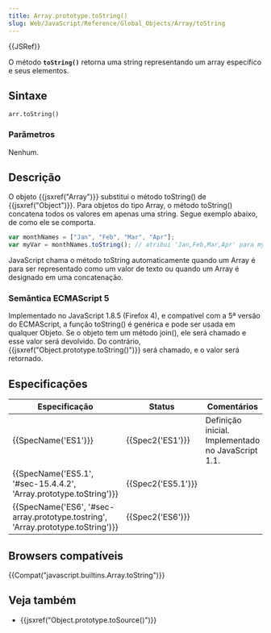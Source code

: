 ```yaml
---
title: Array.prototype.toString()
slug: Web/JavaScript/Reference/Global_Objects/Array/toString
---
```


{{JSRef}}

O método **`toString()`** retorna uma string representando um array específico e seus elementos.

## Sintaxe

```
arr.toString()
```

### Parâmetros

Nenhum.

## Descrição

O objeto {{jsxref("Array")}} substitui o método toString() de {{jsxref("Object")}}. Para objetos do tipo Array, o método toString() concatena todos os valores em apenas uma string. Segue exemplo abaixo, de como ele se comporta.

```js
var monthNames = ["Jan", "Feb", "Mar", "Apr"];
var myVar = monthNames.toString(); // atribui 'Jan,Feb,Mar,Apr' para myVar.
```

JavaScript chama o método toString automaticamente quando um Array é para ser representado como um valor de texto ou quando um Array é designado em uma concatenação.

### Semântica ECMAScript 5

Implementado no JavaScript 1.8.5 (Firefox 4), e compatível com a 5ª versão do ECMAScript, a função toString() é genérica e pode ser usada em qualquer Objeto. Se o objeto tem um método join(), ele será chamado e esse valor será devolvido. Do contrário, {{jsxref("Object.prototype.toString()")}} será chamado, e o valor será retornado.

## Especificações

| Especificação                                                                    | Status             | Comentários                                        |
| -------------------------------------------------------------------------------- | ------------------ | -------------------------------------------------- |
| {{SpecName('ES1')}}                                                              | {{Spec2('ES1')}}   | Definição inicial. Implementado no JavaScript 1.1. |
| {{SpecName('ES5.1', '#sec-15.4.4.2', 'Array.prototype.toString')}}               | {{Spec2('ES5.1')}} |                                                    |
| {{SpecName('ES6', '#sec-array.prototype.tostring', 'Array.prototype.toString')}} | {{Spec2('ES6')}}   |                                                    |

## Browsers compatíveis

{{Compat("javascript.builtins.Array.toString")}}

## Veja também

- {{jsxref("Object.prototype.toSource()")}}
